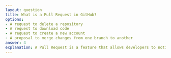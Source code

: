 ```yaml
---
layout: question
title: What is a Pull Request in GitHub?
options:
- A request to delete a repository
- A request to download code
- A request to create a new account
- A proposal to merge changes from one branch to another
answer: 4
explanation: A Pull Request is a feature that allows developers to notify team members about changes they've made to a branch, facilitating code review and discussion before merging changes.
---
```

